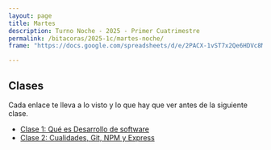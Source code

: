 ```yaml
---
layout: page
title: Martes
description: Turno Noche - 2025 - Primer Cuatrimestre
permalink: /bitacoras/2025-1c/martes-noche/
frame: "https://docs.google.com/spreadsheets/d/e/2PACX-1vST7x2Qe6HDVc8MnIx7uS2MUijOKrkAUTsCLPaVJAVXCt5X1vsOdUa-ZWcJx3FouMmsv3J023hE_tHJ/pubhtml?gid=0&single=true](https://docs.google.com/spreadsheets/d/1Yn_B-RFyVP2wZKfYQIDE5NWpNVypBuwObN10wMHGksg/edit?gid=0#gid=0)"

---
```


## Clases

Cada enlace te lleva a lo visto y lo que hay que ver antes de la siguiente clase.

- [Clase 1: Qué es Desarrollo de software]({{site.baseurl}}/bitacoras/2025-1c/martes-noche/clase-01)
- [Clase 2: Cualidades, Git, NPM y Express]({{site.baseurl}}/bitacoras/2025-1c/martes-noche/clase-02)
